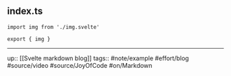 ## index.ts

```
import img from './img.svelte'

export { img }
```

---
up:: [[Svelte markdown blog]]
tags:: #note/example #effort/blog #source/video #source/JoyOfCode #on/Markdown 
